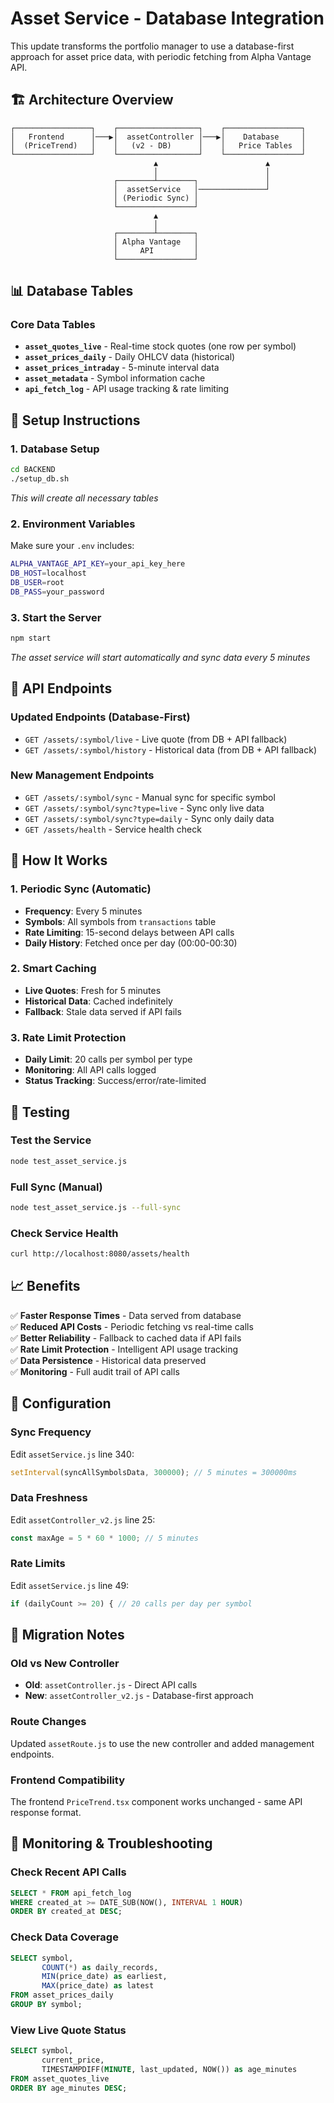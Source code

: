 # Asset Service - Database Integration

This update transforms the portfolio manager to use a database-first approach for asset price data, with periodic fetching from Alpha Vantage API.

## 🏗️ Architecture Overview

```
┌─────────────────┐    ┌──────────────────┐    ┌─────────────────┐
│   Frontend      │───▶│  assetController │───▶│    Database     │
│  (PriceTrend)   │    │   (v2 - DB)      │    │   Price Tables  │
└─────────────────┘    └──────────────────┘    └─────────────────┘
                                ▲                        ▲
                                │                        │
                       ┌────────┴────────┐               │
                       │  assetService   │───────────────┘
                       │ (Periodic Sync) │
                       └─────────────────┘
                                ▲
                                │
                       ┌────────┴────────┐
                       │ Alpha Vantage   │
                       │     API         │
                       └─────────────────┘
```

## 📊 Database Tables

### Core Data Tables
- **`asset_quotes_live`** - Real-time stock quotes (one row per symbol)
- **`asset_prices_daily`** - Daily OHLCV data (historical)
- **`asset_prices_intraday`** - 5-minute interval data
- **`asset_metadata`** - Symbol information cache
- **`api_fetch_log`** - API usage tracking & rate limiting

## 🚀 Setup Instructions

### 1. Database Setup
```bash
cd BACKEND
./setup_db.sh
```
*This will create all necessary tables*

### 2. Environment Variables
Make sure your `.env` includes:
```bash
ALPHA_VANTAGE_API_KEY=your_api_key_here
DB_HOST=localhost
DB_USER=root
DB_PASS=your_password
```

### 3. Start the Server
```bash
npm start
```
*The asset service will start automatically and sync data every 5 minutes*

## 📡 API Endpoints

### Updated Endpoints (Database-First)
- `GET /assets/:symbol/live` - Live quote (from DB + API fallback)
- `GET /assets/:symbol/history` - Historical data (from DB + API fallback)

### New Management Endpoints
- `GET /assets/:symbol/sync` - Manual sync for specific symbol
- `GET /assets/:symbol/sync?type=live` - Sync only live data
- `GET /assets/:symbol/sync?type=daily` - Sync only daily data
- `GET /assets/health` - Service health check

## 🔄 How It Works

### 1. Periodic Sync (Automatic)
- **Frequency**: Every 5 minutes
- **Symbols**: All symbols from `transactions` table
- **Rate Limiting**: 15-second delays between API calls
- **Daily History**: Fetched once per day (00:00-00:30)

### 2. Smart Caching
- **Live Quotes**: Fresh for 5 minutes
- **Historical Data**: Cached indefinitely
- **Fallback**: Stale data served if API fails

### 3. Rate Limit Protection
- **Daily Limit**: 20 calls per symbol per type
- **Monitoring**: All API calls logged
- **Status Tracking**: Success/error/rate-limited

## 🧪 Testing

### Test the Service
```bash
node test_asset_service.js
```

### Full Sync (Manual)
```bash
node test_asset_service.js --full-sync
```

### Check Service Health
```bash
curl http://localhost:8080/assets/health
```

## 📈 Benefits

✅ **Faster Response Times** - Data served from database  
✅ **Reduced API Costs** - Periodic fetching vs real-time calls  
✅ **Better Reliability** - Fallback to cached data if API fails  
✅ **Rate Limit Protection** - Intelligent API usage tracking  
✅ **Data Persistence** - Historical data preserved  
✅ **Monitoring** - Full audit trail of API calls  

## 🔧 Configuration

### Sync Frequency
Edit `assetService.js` line 340:
```javascript
setInterval(syncAllSymbolsData, 300000); // 5 minutes = 300000ms
```

### Data Freshness
Edit `assetController_v2.js` line 25:
```javascript
const maxAge = 5 * 60 * 1000; // 5 minutes
```

### Rate Limits
Edit `assetService.js` line 49:
```javascript
if (dailyCount >= 20) { // 20 calls per day per symbol
```

## 🚨 Migration Notes

### Old vs New Controller
- **Old**: `assetController.js` - Direct API calls
- **New**: `assetController_v2.js` - Database-first approach

### Route Changes
Updated `assetRoute.js` to use the new controller and added management endpoints.

### Frontend Compatibility
The frontend `PriceTrend.tsx` component works unchanged - same API response format.

## 📝 Monitoring & Troubleshooting

### Check Recent API Calls
```sql
SELECT * FROM api_fetch_log 
WHERE created_at >= DATE_SUB(NOW(), INTERVAL 1 HOUR)
ORDER BY created_at DESC;
```

### Check Data Coverage
```sql
SELECT symbol, 
       COUNT(*) as daily_records,
       MIN(price_date) as earliest,
       MAX(price_date) as latest
FROM asset_prices_daily 
GROUP BY symbol;
```

### View Live Quote Status
```sql
SELECT symbol, 
       current_price,
       TIMESTAMPDIFF(MINUTE, last_updated, NOW()) as age_minutes
FROM asset_quotes_live
ORDER BY age_minutes DESC;
```
